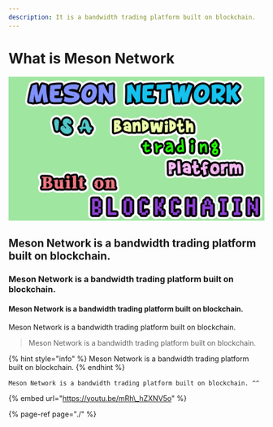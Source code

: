 ```yaml
---
description: It is a bandwidth trading platform built on blockchain.
---
```


# What is Meson Network

![Meson Network is a bandwidth trading platform built on blockchain.](.gitbook/assets/meson-network-is.png)

## Meson Network is a bandwidth trading platform built on blockchain.

### Meson Network is a bandwidth trading platform built on blockchain.

#### Meson Network is a bandwidth trading platform built on blockchain.

Meson Network is a bandwidth trading platform built on blockchain.

> Meson Network is a bandwidth trading platform built on blockchain.

{% hint style="info" %}
Meson Network is a bandwidth trading platform built on blockchain.
{% endhint %}

```text
Meson Network is a bandwidth trading platform built on blockchain. ^^

```

{% embed url="https://youtu.be/mRh\_hZXNV5o" %}

{% page-ref page="./" %}

